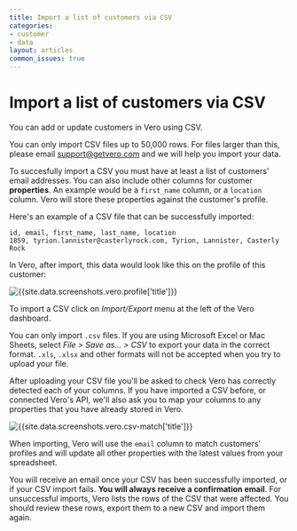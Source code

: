 ```yaml
---
title: Import a list of customers via CSV
categories:
- customer
- data
layout: articles
common_issues: true
---
```


# Import a list of customers via CSV

You can add or update customers in Vero using CSV.

You can only import CSV files up to 50,000 rows. For files larger than this, please email [support@getvero.com](mailto:support@getvero.com) and we will help you import your data.

To succesfully import a CSV you must have at least a list of customers' email addresses. You can also include other columns for customer **properties**. An example would be a `first_name` column, or a `location` column. Vero will store these properties against the customer's profile.

Here's an example of a CSV file that can be successfully imported:

    id, email, first_name, last_name, location
    1859, tyrion.lannister@casterlyrock.com, Tyrion, Lannister, Casterly Rock

In Vero, after import, this data would look like this on the profile of this customer:

![{{site.data.screenshots.vero.profile['title']}}]({{site.data.screenshots.vero.profile.image}})

To import a CSV click on *Import/Export* menu at the left of the Vero dashboard.

You can only import `.csv` files. If you are using Microsoft Excel or Mac Sheets, select *File > Save as... > CSV* to export your data in the correct format. `.xls`, `.xlsx` and other formats will not be accepted when you try to upload your file.

After uploading your CSV file you'll be asked to check Vero has correctly detected each of your columns. If you have imported a CSV before, or connected Vero's API, we'll also ask you to map your columns to any properties that you have already stored in Vero.

![{{site.data.screenshots.vero.csv-match['title']}}]({{site.data.screenshots.vero.csv-match.image}})

When importing, Vero will use the `email` column to match customers' profiles and will update all other properties with the latest values from your spreadsheet.

You will receive an email once your CSV has been successfully imported, or if your CSV import fails. **You will always receive a confirmation email**. For unsuccessful imports, Vero lists the rows of the CSV that were affected. You should review these rows, export them to a new CSV and import them again.
